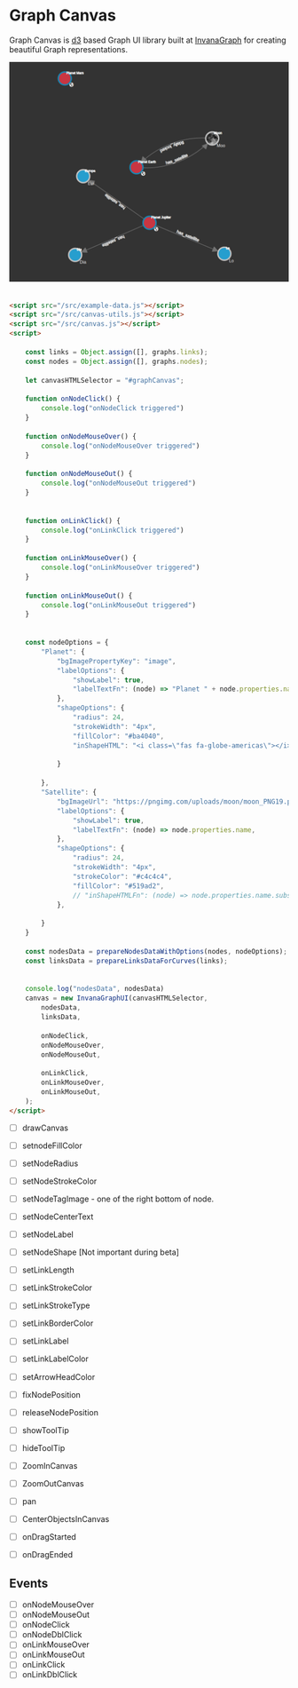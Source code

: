 # Graph Canvas 

Graph Canvas is [d3](https://d3js.org) based Graph UI library built 
at [InvanaGraph](https://invana.io) for creating beautiful Graph 
representations.

![screenshot](./screenshot.png)


```html

<script src="/src/example-data.js"></script>
<script src="/src/canvas-utils.js"></script>
<script src="/src/canvas.js"></script>
<script>

    const links = Object.assign([], graphs.links);
    const nodes = Object.assign([], graphs.nodes);

    let canvasHTMLSelector = "#graphCanvas";

    function onNodeClick() {
        console.log("onNodeClick triggered")
    }

    function onNodeMouseOver() {
        console.log("onNodeMouseOver triggered")
    }

    function onNodeMouseOut() {
        console.log("onNodeMouseOut triggered")
    }


    function onLinkClick() {
        console.log("onLinkClick triggered")
    }

    function onLinkMouseOver() {
        console.log("onLinkMouseOver triggered")
    }

    function onLinkMouseOut() {
        console.log("onLinkMouseOut triggered")
    }


    const nodeOptions = {
        "Planet": {
            "bgImagePropertyKey": "image",
            "labelOptions": {
                "showLabel": true,
                "labelTextFn": (node) => "Planet " + node.properties.name,
            },
            "shapeOptions": {
                "radius": 24,
                "strokeWidth": "4px",
                "fillColor": "#ba4040",
                "inShapeHTML": "<i class=\"fas fa-globe-americas\"></i>"

            }

        },
        "Satellite": {
            "bgImageUrl": "https://pngimg.com/uploads/moon/moon_PNG19.png",
            "labelOptions": {
                "showLabel": true,
                "labelTextFn": (node) => node.properties.name,
            },
            "shapeOptions": {
                "radius": 24,
                "strokeWidth": "4px",
                "strokeColor": "#c4c4c4",
                "fillColor": "#519ad2",
                // "inShapeHTMLFn": (node) => node.properties.name.substring(0, 3)
            },

        }
    }

    const nodesData = prepareNodesDataWithOptions(nodes, nodeOptions);
    const linksData = prepareLinksDataForCurves(links);


    console.log("nodesData", nodesData)
    canvas = new InvanaGraphUI(canvasHTMLSelector,
        nodesData,
        linksData,

        onNodeClick,
        onNodeMouseOver,
        onNodeMouseOut,

        onLinkClick,
        onLinkMouseOver,
        onLinkMouseOut,
    );
</script>
```

- [ ] drawCanvas

- [ ] setnodeFillColor
- [ ] setNodeRadius
- [ ] setNodeStrokeColor
- [ ] setNodeTagImage - one of the right bottom of node.
- [ ] setNodeCenterText
- [ ] setNodeLabel
- [ ] setNodeShape [Not important during beta]

- [ ] setLinkLength
- [ ] setLinkStrokeColor
- [ ] setLinkStrokeType
- [ ] setLinkBorderColor
- [ ] setLinkLabel
- [ ] setLinkLabelColor
- [ ] setArrowHeadColor

- [ ] fixNodePosition
- [ ] releaseNodePosition


- [ ] showToolTip
- [ ] hideToolTip

- [ ] ZoomInCanvas
- [ ] ZoomOutCanvas
- [ ] pan

- [ ] CenterObjectsInCanvas
- [ ] onDragStarted
- [ ] onDragEnded






## Events

- [ ] onNodeMouseOver
- [ ] onNodeMouseOut
- [ ] onNodeClick
- [ ] onNodeDblClick
- [ ] onLinkMouseOver
- [ ] onLinkMouseOut
- [ ] onLinkClick
- [ ] onLinkDblClick
